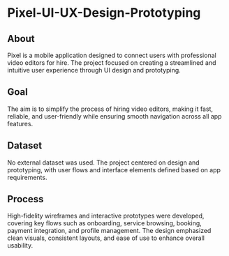 # Pixel-UI-UX-Design-Prototyping

## About
Pixel is a mobile application designed to connect users with professional video editors for hire. The project focused on creating a streamlined and intuitive user experience through UI design and prototyping.

## Goal
The aim is to simplify the process of hiring video editors, making it fast, reliable, and user-friendly while ensuring smooth navigation across all app features.

## Dataset
No external dataset was used. The project centered on design and prototyping, with user flows and interface elements defined based on app requirements.

## Process
High-fidelity wireframes and interactive prototypes were developed, covering key flows such as onboarding, service browsing, booking, payment integration, and profile management. The design emphasized clean visuals, consistent layouts, and ease of use to enhance overall usability.
